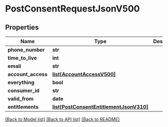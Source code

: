 # PostConsentRequestJsonV500

## Properties
Name | Type | Description | Notes
------------ | ------------- | ------------- | -------------
**phone_number** | **str** |  | [optional] 
**time_to_live** | **int** |  | [optional] 
**email** | **str** |  | [optional] 
**account_access** | [**list[AccountAccessV500]**](AccountAccessV500.md) |  | 
**everything** | **bool** |  | 
**consumer_id** | **str** |  | [optional] 
**valid_from** | **date** |  | [optional] 
**entitlements** | [**list[PostConsentEntitlementJsonV310]**](PostConsentEntitlementJsonV310.md) |  | [optional] 

[[Back to Model list]](../README.md#documentation-for-models) [[Back to API list]](../README.md#documentation-for-api-endpoints) [[Back to README]](../README.md)


